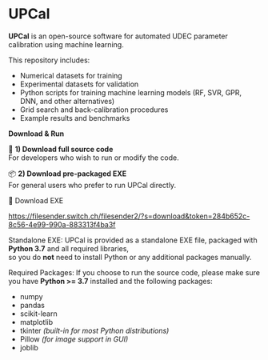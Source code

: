 # UPCal
**UPCal** is an open-source software for automated UDEC parameter calibration using machine learning.

This repository includes:
- Numerical datasets for training
- Experimental datasets for validation
- Python scripts for training machine learning models (RF, SVR, GPR, DNN, and other alternatives)
- Grid search and back-calibration procedures
- Example results and benchmarks

**Download & Run**

🔑 **1) Download full source code**  
For developers who wish to run or modify the code.

📦 **2) Download pre-packaged EXE**  
For general users who prefer to run UPCal directly.

🔗 Download EXE 

https://filesender.switch.ch/filesender2/?s=download&token=284b652c-8c56-4e99-990a-883313f4ba3f

Standalone EXE: UPCal is provided as a standalone EXE file, packaged with **Python 3.7** and all required libraries,  
so you do **not** need to install Python or any additional packages manually.

Required Packages: If you choose to run the source code, please make sure you have **Python >= 3.7** installed and the following packages:
- numpy
- pandas
- scikit-learn
- matplotlib
- tkinter *(built-in for most Python distributions)*
- Pillow *(for image support in GUI)*
- joblib
